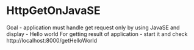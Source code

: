# HttpGetOnJavaSE
Goal - application must handle get request only by using JavaSE and display - Hello world
For getting result of application - start it and check http://localhost:8000/getHelloWorld
